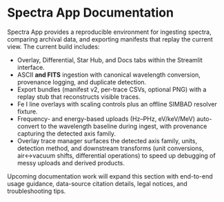 # Spectra App Documentation

Spectra App provides a reproducible environment for ingesting spectra, comparing archival data,
and exporting manifests that replay the current view. The current build includes:

- Overlay, Differential, Star Hub, and Docs tabs within the Streamlit interface.
- ASCII **and FITS** ingestion with canonical wavelength conversion, provenance logging, and
  duplicate detection.
- Export bundles (manifest v2, per-trace CSVs, optional PNG) with a replay stub that
  reconstructs visible traces.
- Fe I line overlays with scaling controls plus an offline SIMBAD resolver fixture.
- Frequency- and energy-based uploads (Hz–PHz, eV/keV/MeV) auto-convert to the wavelength baseline
  during ingest, with provenance capturing the detected axis family.
- Overlay trace manager surfaces the detected axis family, units, detection method, and downstream
  transforms (unit conversions, air↔vacuum shifts, differential operations) to speed up debugging of
  messy uploads and derived products.

Upcoming documentation work will expand this section with end-to-end usage guidance, data-source
citation details, legal notices, and troubleshooting tips.
